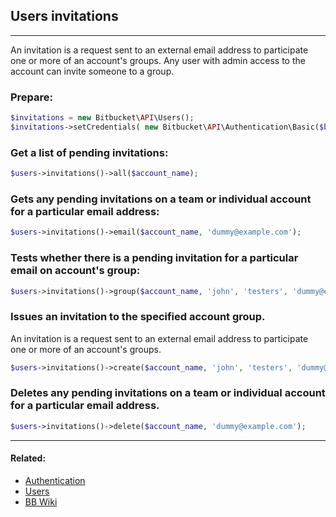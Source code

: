## Users invitations

----
An invitation is a request sent to an external email address to participate one or more of an account's groups.
Any user with admin access to the account can invite someone to a group.

### Prepare:
```php
$invitations = new Bitbucket\API\Users();
$invitations->setCredentials( new Bitbucket\API\Authentication\Basic($bb_user, $bb_pass) );
```

### Get a list of pending invitations:
```php
$users->invitations()->all($account_name);
```

### Gets any pending invitations on a team or individual account for a particular email address:
```php
$users->invitations()->email($account_name, 'dummy@example.com');
```

### Tests whether there is a pending invitation for a particular email on account's group:
```php
$users->invitations()->group($account_name, 'john', 'testers', 'dummy@example.com');
```

### Issues an invitation to the specified account group.
An invitation is a request sent to an external email address to participate one or more of an account's groups.
```php
$users->invitations()->create($account_name, 'john', 'testers', 'dummy@example.com');
```

### Deletes any pending invitations on a team or individual account for a particular email address.
```php
$users->invitations()->delete($account_name, 'dummy@example.com');
```

----

#### Related:
  * [Authentication](authentication.md)
  * [Users](../users.md)
  * [BB Wiki](https://confluence.atlassian.com/display/BITBUCKET/invitations+Resource#invitationsResource-Overview)
